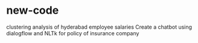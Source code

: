 # new-code
clustering analysis of hyderabad employee salaries
Create a chatbot using dialogflow and NLTk for policy of insurance company
